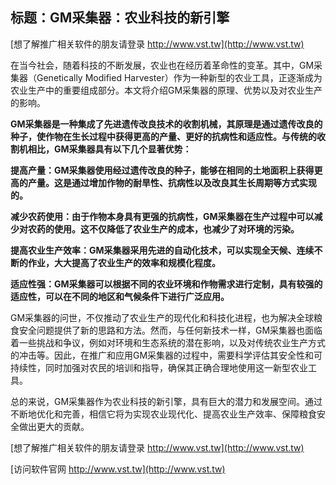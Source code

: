 ## **标题：GM采集器：农业科技的新引擎**

[想了解推广相关软件的朋友请登录 http://www.vst.tw](http://www.vst.tw)

在当今社会，随着科技的不断发展，农业也在经历着革命性的变革。其中，GM采集器（Genetically Modified Harvester）作为一种新型的农业工具，正逐渐成为农业生产中的重要组成部分。本文将介绍GM采集器的原理、优势以及对农业生产的影响。

**GM采集器是一种集成了先进遗传改良技术的收割机械，其原理是通过遗传改良的种子，使作物在生长过程中获得更高的产量、更好的抗病性和适应性。与传统的收割机相比，GM采集器具有以下几个显著优势：**

**提高产量：GM采集器使用经过遗传改良的种子，能够在相同的土地面积上获得更高的产量。这是通过增加作物的耐旱性、抗病性以及改良其生长周期等方式实现的。**

**减少农药使用：由于作物本身具有更强的抗病性，GM采集器在生产过程中可以减少对农药的使用。这不仅降低了农业生产的成本，也减少了对环境的污染。**

**提高农业生产效率：GM采集器采用先进的自动化技术，可以实现全天候、连续不断的作业，大大提高了农业生产的效率和规模化程度。**

**适应性强：GM采集器可以根据不同的农业环境和作物需求进行定制，具有较强的适应性，可以在不同的地区和气候条件下进行广泛应用。**

GM采集器的问世，不仅推动了农业生产的现代化和科技化进程，也为解决全球粮食安全问题提供了新的思路和方法。然而，与任何新技术一样，GM采集器也面临着一些挑战和争议，例如对环境和生态系统的潜在影响，以及对传统农业生产方式的冲击等。因此，在推广和应用GM采集器的过程中，需要科学评估其安全性和可持续性，同时加强对农民的培训和指导，确保其正确合理地使用这一新型农业工具。

总的来说，GM采集器作为农业科技的新引擎，具有巨大的潜力和发展空间。通过不断地优化和完善，相信它将为实现农业现代化、提高农业生产效率、保障粮食安全做出更大的贡献。

[想了解推广相关软件的朋友请登录 http://www.vst.tw](http://www.vst.tw)


[访问软件官网 http://www.vst.tw](http://www.vst.tw)

